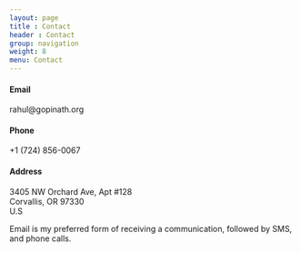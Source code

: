 ```yaml
---
layout: page
title : Contact
header : Contact
group: navigation
weight: 8
menu: Contact
---
```


<h4>Email</h4>
rahul@gopinath.org<br/>

<h4>Phone</h4>
+1 (724) 856-0067

<h4>Address</h4>
3405 NW Orchard Ave, Apt #128 <br/>
Corvallis, OR 97330<br/>
U.S<br/>

Email is my preferred form of receiving a communication, followed by SMS, and phone calls.

